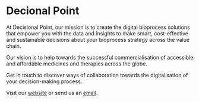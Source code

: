 # Decional Point

At Decisional Point, our mission is to create the digital bioprocess solutions that empower you with the data and insights to make smart, cost-effective and sustainable decisions about your bioprocess strategy across the value chain.

Our vision is to help towards the successful commercialisation of accessible and affordable medicines and therapies across the globe.

Get in touch to discover ways of collaboration towards the digitalisation of your decision-making process.

Visit our [website](decisionalpoint.com) or send us an [email](mailto:hello@decionalpoint.com).
